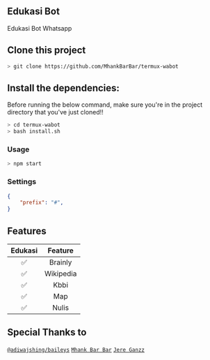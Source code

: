 ## Edukasi Bot 
Edukasi Bot Whatsapp

## Clone this project

```bash
> git clone https://github.com/MhankBarBar/termux-wabot
```

## Install the dependencies:
Before running the below command, make sure you're in the project directory that
you've just cloned!!

```bash
> cd termux-wabot
> bash install.sh
```

### Usage
```bash
> npm start
```

### Settings
```json
{
	"prefix": "#",
}
```

## Features

| Edukasi |                Feature           |
| :-----------: | :--------------------------------: |
|       ✅       | Brainly          |
|       ✅       | Wikipedia                   |
|       ✅       | Kbbi             |
|       ✅       | Map   |
|       ✅       | Nulis |

## Special Thanks to
[`@adiwajshing/baileys`](https://github.com/adiwajshing/Baileys)
[`Mhank Bar Bar`](https://github.com/mhankbarbar/termux-wabot)
[`Jere Ganzz`](https://github.com/jereganzz)